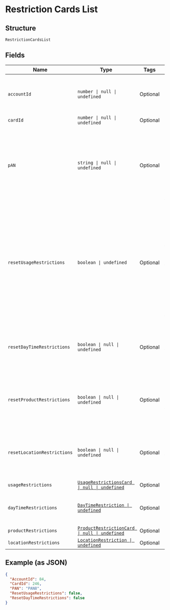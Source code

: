 
# Restriction Cards List

## Structure

`RestrictionCardsList`

## Fields

| Name | Type | Tags | Description |
|  --- | --- | --- | --- |
| `accountId` | `number \| null \| undefined` | Optional | Account ID of the customer.<br>Optional if AccountNumber is passed, else Mandatory.<br>This input is a search criterion, if given.<br>Example: 123456 |
| `cardId` | `number \| null \| undefined` | Optional | Unique Card Id |
| `pAN` | `string \| null \| undefined` | Optional | Card PAN.<br>Optional if CardId is given, else mandatory.<br>Example: 7002051006629890645<br>Note:<br>•	PAN is ignored if CardId is given.<br>When PAN matches with multiple cards, the restriction will be applied on the latest issued card. |
| `resetUsageRestrictions` | `boolean \| undefined` | Optional | True/False.<br>If true, the usage restrictions applied on the card in Gateway will be reset to Customer Card Type level max limits, if there are no customer level overrides available then OU card type max limits. Else, the card restrictions will be updated with the usage restrictions provided in the API.<br>This property is not dependent on IsVelocityCeiling or SetDefaultOnVelocityUpdate flags. |
| `resetDayTimeRestrictions` | `boolean \| null \| undefined` | Optional | True/False.<br>If true, the Day/Time restrictions applied on the card will be deleted. Else, the card restrictions will be updated with the day/time restrictions provided in the API. |
| `resetProductRestrictions` | `boolean \| null \| undefined` | Optional | True/False.<br>If true, Default fuel/non-fuel sets configured at the purchase category level will be applied to the card. Else, the card will be applied with product restrictions provided in the API. |
| `resetLocationRestrictions` | `boolean \| null \| undefined` | Optional | True/False.<br>If true, the location restrictions applied on the card will be deleted. Else, the card restrictions will be updated with the location restrictions provided in the API. |
| `usageRestrictions` | [`UsageRestrictionsCard \| null \| undefined`](../../doc/models/usage-restrictions-card.md) | Optional | - |
| `dayTimeRestrictions` | [`DayTimeRestriction \| undefined`](../../doc/models/day-time-restriction.md) | Optional | Details of the day/time restrictions such as weekdays and time range in which transactions should be allowed on the card. |
| `productRestrictions` | [`ProductRestrictionCard \| null \| undefined`](../../doc/models/product-restriction-card.md) | Optional | - |
| `locationRestrictions` | [`LocationRestriction \| undefined`](../../doc/models/location-restriction.md) | Optional | - |

## Example (as JSON)

```json
{
  "AccountId": 84,
  "CardId": 246,
  "PAN": "PAN8",
  "ResetUsageRestrictions": false,
  "ResetDayTimeRestrictions": false
}
```

